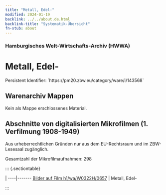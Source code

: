 ```yaml
---
title: "Metall, Edel-"
modified: 2024-01-19
backlink: ../../about.de.html
backlink-title: "Systematik-Übersicht"
fn-stub: about
---
```


### Hamburgisches Welt-Wirtschafts-Archiv (HWWA)

# Metall, Edel-

<div class="hint">Persistent Identifier: `https://pm20.zbw.eu/category/ware/i/143568`</div>







## Warenarchiv Mappen





Kein als Mappe erschlossenes Material.



<a id="filmsections" />

## Abschnitte von digitalisierten Mikrofilmen (1. Verfilmung 1908-1949)

<p>Aus urheberrechtlichen Gründen nur aus dem EU-Rechtsraum und im ZBW-Lesesaal zugänglich.</p>


<p>Gesamtzahl der Mikrofilmaufnahmen: 298</p>





::: {.sectiontable}

 | 
----|-------
<a class="btn" href="https://pm20.zbw.eu/film/h1/wa/W0322H/0657" rel="nofollow">Bilder auf Film h1/wa/W0322H/0657</a> | Metall, Edel-


:::
















